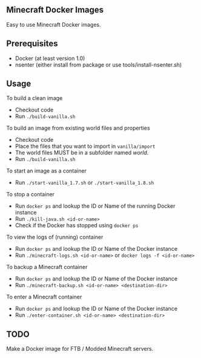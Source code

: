 Minecraft Docker Images
-----------------------

Easy to use Minecraft Docker images.

Prerequisites
-------------

* Docker (at least version 1.0)
* nsenter (either install from package or use tools/install-nsenter.sh)

Usage
-----
To build a clean image
* Checkout code
* Run `./build-vanilla.sh`

To build an image from existing world files and properties
* Checkout code
* Place the files that you want to import in `vanilla/import`
 * The world files MUST be in a subfolder named *world*.
* Run `./build-vanilla.sh`

To start an image as a container
* Run `./start-vanilla_1.7.sh` or `./start-vanilla_1.8.sh`

To stop a container
* Run `docker ps` and lookup the ID or Name of the running Docker instance
* Run `./kill-java.sh <id-or-name>`
* Check if the Docker has stopped using `docker ps`

To view the logs of (running) container
* Run `docker ps` and lookup the ID or Name of the Docker instance
* Run `./minecraft-logs.sh <id-or-name>` or `docker logs -f <id-or-name>`

To backup a Minecraft container
* Run `docker ps` and lookup the ID or Name of the Docker instance
* Run `./minecraft-backup.sh <id-or-name> <destination-dir>`

To enter a Minecraft container
* Run `docker ps` and lookup the ID or Name of the Docker instance
* Run `./enter-container.sh <id-or-name> <destination-dir>`

TODO
----
Make a Docker image for FTB / Modded Minecraft servers.
